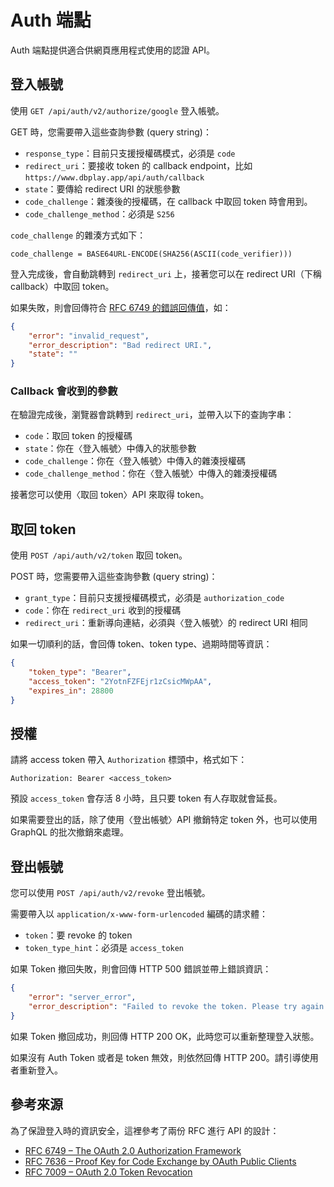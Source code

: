 # Auth 端點

Auth 端點提供適合供網頁應用程式使用的認證 API。

## 登入帳號

使用 `GET /api/auth/v2/authorize/google` 登入帳號。

GET 時，您需要帶入這些查詢參數 (query string)：

- `response_type`：目前只支援授權碼模式，必須是 `code`
- `redirect_uri`：要接收 token 的 callback endpoint，比如 `https://www.dbplay.app/api/auth/callback`
- `state`：要傳給 redirect URI 的狀態參數
- `code_challenge`：雜湊後的授權碼，在 callback 中取回 token 時會用到。
- `code_challenge_method`：必須是 `S256`

`code_challenge` 的雜湊方式如下：

```plain
code_challenge = BASE64URL-ENCODE(SHA256(ASCII(code_verifier)))
```

登入完成後，會自動跳轉到 `redirect_uri` 上，接著您可以在 redirect URI（下稱 callback）中取回 token。

如果失敗，則會回傳符合 [RFC 6749 的錯誤回傳值](https://datatracker.ietf.org/doc/html/rfc6749#section-4.1.2.1)，如：

```json
{
    "error": "invalid_request",
    "error_description": "Bad redirect URI.",
    "state": ""
}
```

### Callback 會收到的參數

在驗證完成後，瀏覽器會跳轉到 `redirect_uri`，並帶入以下的查詢字串：

- `code`：取回 token 的授權碼
- `state`：你在〈登入帳號〉中傳入的狀態參數
- `code_challenge`：你在〈登入帳號〉中傳入的雜湊授權碼
- `code_challenge_method`：你在〈登入帳號〉中傳入的雜湊授權碼

接著您可以使用〈取回 token〉API 來取得 token。

## 取回 token

使用 `POST /api/auth/v2/token` 取回 token。

POST 時，您需要帶入這些查詢參數 (query string)：

- `grant_type`：目前只支援授權碼模式，必須是 `authorization_code`
- `code`：你在 `redirect_uri` 收到的授權碼
- `redirect_uri`：重新導向連結，必須與〈登入帳號〉的 redirect URI 相同

如果一切順利的話，會回傳 token、token type、過期時間等資訊：

```json
{
    "token_type": "Bearer",
    "access_token": "2YotnFZFEjr1zCsicMWpAA",
    "expires_in": 28800
}
```

## 授權

請將 access token 帶入 `Authorization` 標頭中，格式如下：

```plain
Authorization: Bearer <access_token>
```

預設 `access_token` 會存活 8 小時，且只要 token 有人存取就會延長。

如果需要登出的話，除了使用〈登出帳號〉API 撤銷特定 token 外，也可以使用 GraphQL 的批次撤銷來處理。

## 登出帳號

您可以使用 `POST /api/auth/v2/revoke` 登出帳號。

需要帶入以 `application/x-www-form-urlencoded` 編碼的請求體：

- `token`：要 revoke 的 token
- `token_type_hint`：必須是 `access_token`

如果 Token 撤回失敗，則會回傳 HTTP 500 錯誤並帶上錯誤資訊：

```json
{
    "error": "server_error",
    "error_description": "Failed to revoke the token. Please try again later."
}
```

如果 Token 撤回成功，則回傳 HTTP 200 OK，此時您可以重新整理登入狀態。

如果沒有 Auth Token 或者是 token 無效，則依然回傳 HTTP 200。請引導使用者重新登入。

## 參考來源

為了保證登入時的資訊安全，這裡參考了兩份 RFC 進行 API 的設計：

- [RFC 6749 – The OAuth 2.0 Authorization Framework](https://datatracker.ietf.org/doc/html/rfc6749#autoid-35)
- [RFC 7636 – Proof Key for Code Exchange by OAuth Public Clients](https://datatracker.ietf.org/doc/html/rfc7636#section-4.1)
- [RFC 7009 – OAuth 2.0 Token Revocation](https://datatracker.ietf.org/doc/html/rfc7009)
